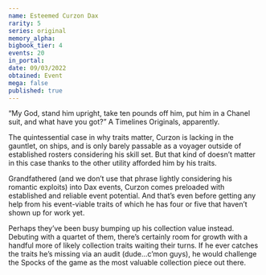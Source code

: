```yaml
---
name: Esteemed Curzon Dax
rarity: 5
series: original
memory_alpha:
bigbook_tier: 4
events: 20
in_portal:
date: 09/03/2022
obtained: Event
mega: false
published: true
---
```


“My God, stand him upright, take ten pounds off him, put him in a Chanel suit, and what have you got?” A Timelines Originals, apparently.

The quintessential case in why traits matter, Curzon is lacking in the gauntlet, on ships, and is only barely passable as a voyager outside of established rosters considering his skill set. But that kind of doesn’t matter in this case thanks to the other utility afforded him by his traits.

Grandfathered (and we don’t use that phrase lightly considering his romantic exploits) into Dax events, Curzon comes preloaded with established and reliable event potential. And that’s even before getting any help from his event-viable traits of which he has four or five that haven’t shown up for work yet.

Perhaps they’ve been busy bumping up his collection value instead. Debuting with a quartet of them, there’s certainly room for growth with a handful more of likely collection traits waiting their turns. If he ever catches the traits he’s missing via an audit (dude…c’mon guys), he would challenge the Spocks of the game as the most valuable collection piece out there.
